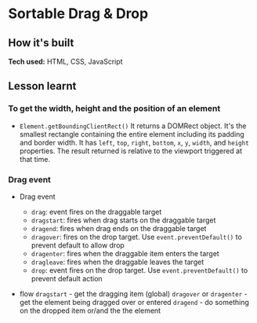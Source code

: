 # Sortable Drag & Drop

<!-- [![Netlify Status](https://api.netlify.com/api/v1/badges/8dd3688a-8f84-4c53-8702-a2cd7fcbe574/deploy-status)]() -->

## How it's built
**Tech used:** HTML, CSS, JavaScript

## Lesson learnt

### To get the width, height and the position of an element
-  `Element.getBoundingClientRect()` 
It returns a DOMRect object. It's the smallest rectangle containing the entire element including its padding and border width. It has `left`, `top`, `right`, `bottom`, `x`, `y`, `width`, and `height` properties. The result returned is relative to the viewport triggered at that time.


### Drag event

- Drag event
    - `drag`: event fires on the draggable target
    - `dragstart`: fires when drag starts on the draggable target
    - `dragend`: fires when drag ends on the draggable target
    - `dragover`: fires on the drop target. Use `event.preventDefault()` to prevent default to allow drop
    - `dragenter`: fires when the draggable item enters the target
    - `dragleave`: fires when the draggable leaves the target
    - `drop`: event fires on the drop target. Use `event.preventDefault()` to prevent default action

- flow
    `dragstart` - get the dragging item (global)
    `dragover` or `dragenter` - get the element being dragged over or entered
    `dragend` -  do something on the dropped item or/and the the element 